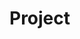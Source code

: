 # Project
<!-- ! Profile Delete;-->
<!-- TODO: Credit Tile; Kalendář dne s nejbližší rezervací; REFACTORING projektu, Odebrat vsechny console.log()-->
